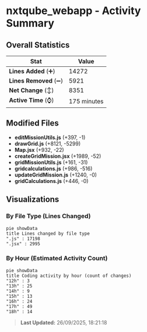 # nxtqube_webapp - Activity Summary 

## Overall Statistics

| Stat                   | Value                                                             |
| ---------------------- | ----------------------------------------------------------------- |
| **Lines Added** (➕)   | 14272                                          |
| **Lines Removed** (➖) | 5921                                        |
| **Net Change** (↕)    | 8351                |
| **Active Time** (⌚)   | 175 minutes |


## Modified Files
- **editMissionUtils.js** (+397, -1)
- **drawGrid.js** (+8121, -5299)
- **Map.jsx** (+932, -22)
- **createGridMission.jsx** (+1989, -52)
- **gridMissionUtils.js** (+161, -31)
- **gridcalculations.js** (+986, -516)
- **updateGridMission.js** (+1240, -0)
- **gridCalculations.js** (+446, -0)

## Visualizations

### By File Type (Lines Changed)

```mermaid
pie showData
title Lines changed by file type
".js" : 17198
".jsx" : 2995
```

### By Hour (Estimated Activity Count)

```mermaid
pie showData
title Coding activity by hour (count of changes)
"12h" : 3
"13h" : 25
"14h" : 9
"15h" : 13
"16h" : 24
"17h" : 49
"18h" : 14
```


> **Last Updated:** 26/09/2025, 18:21:18